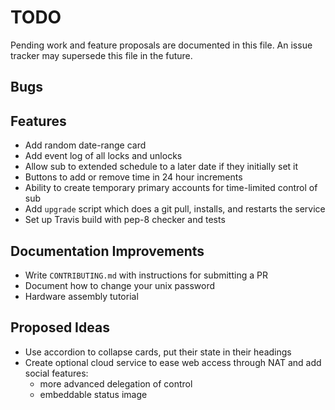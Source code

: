 # TODO
Pending work and feature proposals are documented in this file.
An issue tracker may supersede this file in the future.


## Bugs


## Features
- Add random date-range card
- Add event log of all locks and unlocks
- Allow sub to extended schedule to a later date if they initially set it
- Buttons to add or remove time in 24 hour increments
- Ability to create temporary primary accounts for time-limited control of sub
- Add `upgrade` script which does a git pull, installs, and restarts the service
- Set up Travis build with pep-8 checker and tests

## Documentation Improvements
- Write `CONTRIBUTING.md` with instructions for submitting a PR
- Document how to change your unix password
- Hardware assembly tutorial

## Proposed Ideas
- Use accordion to collapse cards, put their state in their headings
- Create optional cloud service to ease web access through NAT and add social features:
    - more advanced delegation of control
    - embeddable status image
